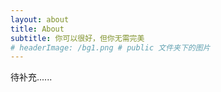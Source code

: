 ```yaml
---
layout: about 
title: About
subtitle: 你可以很好，但你无需完美
# headerImage: /bg1.png # public 文件夹下的图片
---
```


待补充......
